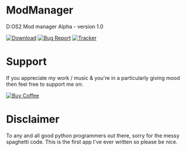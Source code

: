 # ModManager
D:OS2 Mod manager Alpha - version 1.0

[![Download](https://github.com/Rykarix/ModManager/blob/master/.github/download.png)](https://github.com/Rykarix/ModManager/releases) [![Bug Report](https://github.com/Rykarix/ModManager/blob/master/.github/bugreport.png)](https://github.com/Rykarix/ModManager/issues/new/choose) [![Tracker](https://github.com/Rykarix/ModManager/blob/master/.github/tracker.png)](https://github.com/Rykarix/ModManager/projects/1)

# Support 
If you appreciate my work / music & you're in a particularly giving mood then feel free to support me on:

[![Buy Coffee](https://github.com/Rykarix/ModManager/blob/master/.github/coffee.png)](https://ko-fi.com/rykari)

# Disclaimer
To any and all good python programmers out there, sorry for the messy spaghetti code. This is the first app I've ever written so please be nice.
